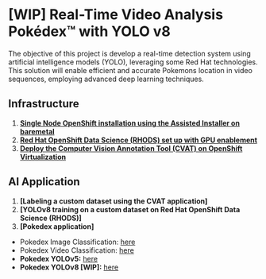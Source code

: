 # [WIP] Real-Time Video Analysis Pokédex™ with YOLO v8
The objective of this project is develop a real-time detection system using artificial intelligence models (YOLO), leveraging some Red Hat technologies. This solution will enable efficient and accurate Pokemons location in video sequences, employing advanced deep learning techniques.

## Infrastructure
1. **[Single Node OpenShift installation using the Assisted Installer on baremetal](https://github.com/dialvare/pokedex-demo/blob/main/docs/sno.md)**
2. **[Red Hat OpenShift Data Science (RHODS) set up with GPU enablement](https://github.com/dialvare/pokedex-demo/blob/main/docs/rhods.md)**
3. **[Deploy the Computer Vision Annotation Tool (CVAT) on OpenShift Virtualization](https://github.com/dialvare/pokedex-demo/blob/main/docs/cvat.md)**

## AI Application
1. **[Labeling a custom dataset using the CVAT application]**
2. **[YOLOv8 training on a custom dataset on Red Hat OpenShift Data Science (RHODS)]**
3. **[Pokedex application]**


- Pokedex Image Classification: [here](https://github.com/dialvare/pokedex-demo/blob/main/Pokedex_Image_classification.ipynb)
- Pokedex Video Classification: [here](https://github.com/dialvare/pokedex-demo/blob/main/Pokedex_Video_Classification.ipynb)
- **Pokedex YOLOv5:** [here](https://github.com/dialvare/pokedex-demo/blob/main/Pokedex_YOLO_v5.ipynb)
- **Pokedex YOLOv8 [WIP]:** [here](https://github.com/dialvare/pokedex-demo/blob/main/Pokedex_YOLO_v8.ipynb)
